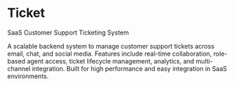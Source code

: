 # Ticket
SaaS Customer Support Ticketing System

A scalable backend system to manage customer support tickets across email, chat, and social media. Features include real-time collaboration, role-based agent access, ticket lifecycle management, analytics, and multi-channel integration. Built for high performance and easy integration in SaaS environments.
